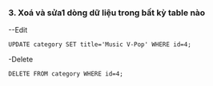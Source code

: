 ### 3. Xoá và sửa1 dòng dữ liệu trong bất kỳ table nào
--Edit
```mysql
UPDATE category SET title='Music V-Pop' WHERE id=4;
```
-Delete
```mysql
DELETE FROM category WHERE id=4;
```